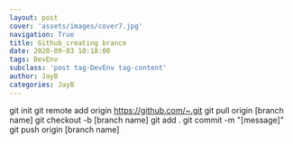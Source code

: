 ```yaml
---
layout: post
cover: 'assets/images/cover7.jpg'
navigation: True
title: Github_creating brance
date: 2020-09-03 10:18:00
tags: DevEnv
subclass: 'post tag-DevEnv tag-content'
author: JayB
categories: JayB
---
```

git init
git remote add origin https://github.com/~.git
git pull origin [branch name]
git checkout -b [branch name]
git add .
git commit -m "[message]"
git push origin [branch name]
